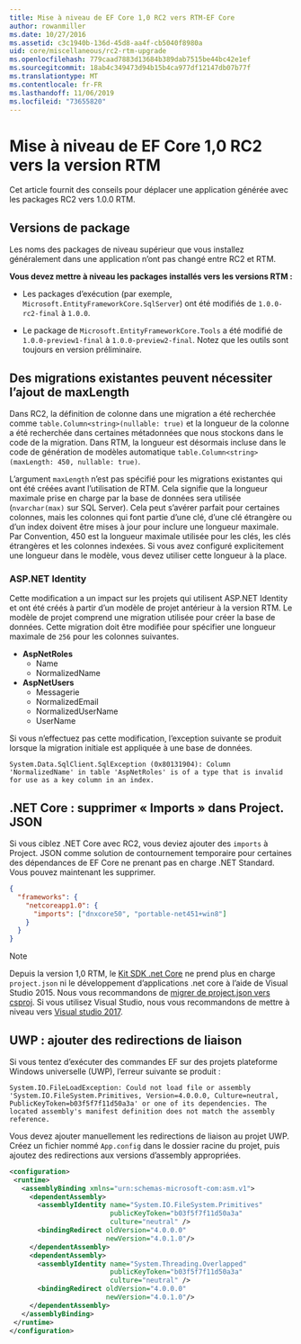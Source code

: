 ```yaml
---
title: Mise à niveau de EF Core 1,0 RC2 vers RTM-EF Core
author: rowanmiller
ms.date: 10/27/2016
ms.assetid: c3c1940b-136d-45d8-aa4f-cb5040f8980a
uid: core/miscellaneous/rc2-rtm-upgrade
ms.openlocfilehash: 779caad7883d13684b389dab7515be44bc42e1ef
ms.sourcegitcommit: 18ab4c349473d94b15b4ca977df12147db07b77f
ms.translationtype: MT
ms.contentlocale: fr-FR
ms.lasthandoff: 11/06/2019
ms.locfileid: "73655820"
---
```

# <a name="upgrading-from-ef-core-10-rc2-to-rtm"></a>Mise à niveau de EF Core 1,0 RC2 vers la version RTM

Cet article fournit des conseils pour déplacer une application générée avec les packages RC2 vers 1.0.0 RTM.

## <a name="package-versions"></a>Versions de package

Les noms des packages de niveau supérieur que vous installez généralement dans une application n’ont pas changé entre RC2 et RTM.

**Vous devez mettre à niveau les packages installés vers les versions RTM :**

* Les packages d’exécution (par exemple, `Microsoft.EntityFrameworkCore.SqlServer`) ont été modifiés de `1.0.0-rc2-final` à `1.0.0`.

* Le package de `Microsoft.EntityFrameworkCore.Tools` a été modifié de `1.0.0-preview1-final` à `1.0.0-preview2-final`. Notez que les outils sont toujours en version préliminaire.

## <a name="existing-migrations-may-need-maxlength-added"></a>Des migrations existantes peuvent nécessiter l’ajout de maxLength

Dans RC2, la définition de colonne dans une migration a été recherchée comme `table.Column<string>(nullable: true)` et la longueur de la colonne a été recherchée dans certaines métadonnées que nous stockons dans le code de la migration. Dans RTM, la longueur est désormais incluse dans le code de génération de modèles automatique `table.Column<string>(maxLength: 450, nullable: true)`.

L’argument `maxLength` n’est pas spécifié pour les migrations existantes qui ont été créées avant l’utilisation de RTM. Cela signifie que la longueur maximale prise en charge par la base de données sera utilisée (`nvarchar(max)` sur SQL Server). Cela peut s’avérer parfait pour certaines colonnes, mais les colonnes qui font partie d’une clé, d’une clé étrangère ou d’un index doivent être mises à jour pour inclure une longueur maximale. Par Convention, 450 est la longueur maximale utilisée pour les clés, les clés étrangères et les colonnes indexées. Si vous avez configuré explicitement une longueur dans le modèle, vous devez utiliser cette longueur à la place.

### <a name="aspnet-identity"></a>ASP.NET Identity

Cette modification a un impact sur les projets qui utilisent ASP.NET Identity et ont été créés à partir d’un modèle de projet antérieur à la version RTM. Le modèle de projet comprend une migration utilisée pour créer la base de données. Cette migration doit être modifiée pour spécifier une longueur maximale de `256` pour les colonnes suivantes.

* **AspNetRoles**
  * Name
  * NormalizedName
* **AspNetUsers**
  * Messagerie
  * NormalizedEmail
  * NormalizedUserName
  * UserName

Si vous n’effectuez pas cette modification, l’exception suivante se produit lorsque la migration initiale est appliquée à une base de données.

``` Console
System.Data.SqlClient.SqlException (0x80131904): Column 'NormalizedName' in table 'AspNetRoles' is of a type that is invalid for use as a key column in an index.
```

## <a name="net-core-remove-imports-in-projectjson"></a>.NET Core : supprimer « Imports » dans Project. JSON

Si vous ciblez .NET Core avec RC2, vous deviez ajouter des `imports` à Project. JSON comme solution de contournement temporaire pour certaines des dépendances de EF Core ne prenant pas en charge .NET Standard. Vous pouvez maintenant les supprimer.

``` json
{
  "frameworks": {
    "netcoreapp1.0": {
      "imports": ["dnxcore50", "portable-net451+win8"]
    }
  }
}
```

> [!NOTE]  
> Depuis la version 1,0 RTM, le [Kit SDK .net Core](https://www.microsoft.com/net/download/core) ne prend plus en charge `project.json` ni le développement d’applications .net core à l’aide de Visual Studio 2015. Nous vous recommandons de [migrer de project.json vers csproj](https://docs.microsoft.com/dotnet/articles/core/migration/). Si vous utilisez Visual Studio, nous vous recommandons de mettre à niveau vers [Visual studio 2017](https://www.visualstudio.com/downloads/).

## <a name="uwp-add-binding-redirects"></a>UWP : ajouter des redirections de liaison

Si vous tentez d’exécuter des commandes EF sur des projets plateforme Windows universelle (UWP), l’erreur suivante se produit :

```output
System.IO.FileLoadException: Could not load file or assembly 'System.IO.FileSystem.Primitives, Version=4.0.0.0, Culture=neutral, PublicKeyToken=b03f5f7f11d50a3a' or one of its dependencies. The located assembly's manifest definition does not match the assembly reference.
```

Vous devez ajouter manuellement les redirections de liaison au projet UWP. Créez un fichier nommé `App.config` dans le dossier racine du projet, puis ajoutez des redirections aux versions d’assembly appropriées.

```xml
<configuration>
 <runtime>
   <assemblyBinding xmlns="urn:schemas-microsoft-com:asm.v1">
     <dependentAssembly>
       <assemblyIdentity name="System.IO.FileSystem.Primitives"
                         publicKeyToken="b03f5f7f11d50a3a"
                         culture="neutral" />
       <bindingRedirect oldVersion="4.0.0.0"
                        newVersion="4.0.1.0"/>
     </dependentAssembly>
     <dependentAssembly>
       <assemblyIdentity name="System.Threading.Overlapped"
                         publicKeyToken="b03f5f7f11d50a3a"
                         culture="neutral" />
       <bindingRedirect oldVersion="4.0.0.0"
                        newVersion="4.0.1.0"/>
     </dependentAssembly>
   </assemblyBinding>
 </runtime>
</configuration>
```
